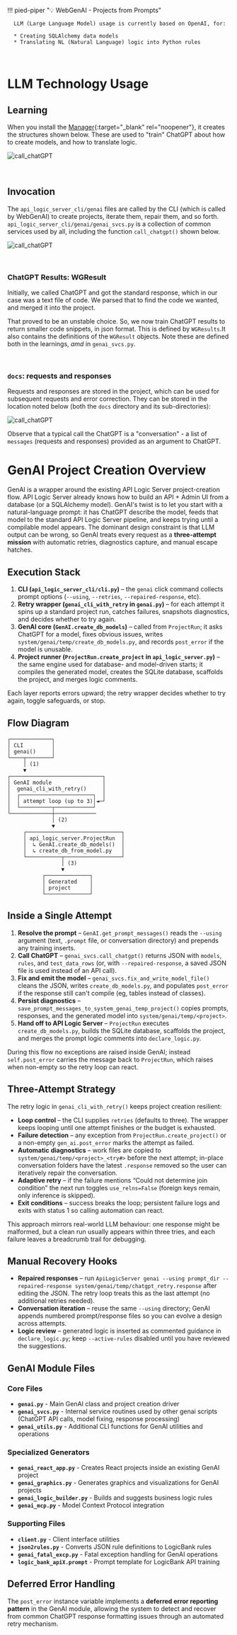 !!! pied-piper ":bulb: WebGenAI - Projects from Prompts"

      LLM (Large Language Model) usage is currently based on OpenAI, for:

      * Creating SQLAlchemy data models
      * Translating NL (Natural Language) logic into Python rules
      
&nbsp;

# LLM Technology Usage

## Learning

When you install the [Manager](Manager.md){:target="_blank" rel="noopener"}, it creates the structures shown below.  These are used to "train" ChatGPT about how to create models, and how to translate logic.

![call_chatGPT](images/web_genai/internals/configure_chatGPT.png)

&nbsp;

## Invocation

The `api_logic_server_cli/genai` files are called by the CLI (which is called by WebGenAI) to create projects, iterate them, repair them, and so forth.  `api_logic_server_cli/genai/genai_svcs.py` is a collection of common services used by all, including the function `call_chatgpt()` shown below.  

![call_chatGPT](images/web_genai/internals/call_chatGPT.png)

&nbsp;

### ChatGPT Results: WGResult

Initially, we called ChatGPT and got the standard response, which in our case was a text file of code.  We parsed that to find the code we wanted, and merged it into the project.

That proved to be an unstable choice.  So, we now train ChatGPT results to return smaller code snippets, in json format.  This is defined by `WGResults`.It also contains the definitions of the `WGResult` objects.  Note these are defined both in the learnings, *amd* in `genai_svcs.py`.

&nbsp;

### `docs`: requests and responses

Requests and responses are stored in the project, which can be used for subsequent requests and error correction.  They can be stored in the location noted below (both the `docs` directory and its sub-directories):

![call_chatGPT](images/web_genai/internals/docs_dir.png)

Observe that a typical call the ChatGPT is a "conversation" - a list of `messages` (requests and responses) provided as an argument to ChatGPT.

# GenAI Project Creation Overview

GenAI is a wrapper around the existing API Logic Server project-creation flow.  API Logic Server already knows how to build an API + Admin UI from a database (or a SQLAlchemy model).  GenAI's twist is to let you start with a natural-language prompt: it has ChatGPT describe the model, feeds that model to the standard API Logic Server pipeline, and keeps trying until a compilable model appears.  The dominant design constraint is that LLM output can be wrong, so GenAI treats every request as a **three-attempt mission** with automatic retries, diagnostics capture, and manual escape hatches.

## Execution Stack

1. **CLI (`api_logic_server_cli/cli.py`)** – the `genai` click command collects prompt options (`--using`, `--retries`, `--repaired-response`, etc).
2. **Retry wrapper (`genai_cli_with_retry` in `genai.py`)** – for each attempt it spins up a standard project run, catches failures, snapshots diagnostics, and decides whether to try again.
3. **GenAI core (`GenAI.create_db_models`)** – called from `ProjectRun`; it asks ChatGPT for a model, fixes obvious issues, writes `system/genai/temp/create_db_models.py`, and records `post_error` if the model is unusable.
4. **Project runner (`ProjectRun.create_project` in `api_logic_server.py`)** – the same engine used for database- and model-driven starts; it compiles the generated model, creates the SQLite database, scaffolds the project, and merges logic comments.

Each layer reports errors upward; the retry wrapper decides whether to try again, toggle safeguards, or stop.

## Flow Diagram

```
┌─────────────┐
│ CLI         │
│ genai()     │
└────┬────────┘
     │ (1)
     ▼
┌─────────────────────────────┐
│ GenAI module                │
│  genai_cli_with_retry()     │
│  ┌───────────────────────┐  │
│  │ attempt loop (up to 3)│◄─┘
│  └──────────┬────────────┘
└─────────────┼─────────────
              │ (2)
              ▼
     ┌──────────────────────────────┐
     │ api_logic_server.ProjectRun  │
     │  ↳ GenAI.create_db_models()  │
     │  ↳ create_db_from_model.py   │
     └───────────┬──────────────────┘
                 │ (3)
                 ▼
           ┌──────────────┐
           │ Generated    │
           │ project      │
           └──────────────┘
```

## Inside a Single Attempt

1. **Resolve the prompt** – `GenAI.get_prompt_messages()` reads the `--using` argument (text, `.prompt` file, or conversation directory) and prepends any training inserts.
2. **Call ChatGPT** – `genai_svcs.call_chatgpt()` returns JSON with `models`, `rules`, and `test_data_rows` (or, with `--repaired-response`, a saved JSON file is used instead of an API call).
3. **Fix and emit the model** – `genai_svcs.fix_and_write_model_file()` cleans the JSON, writes `create_db_models.py`, and populates `post_error` if the response still can't compile (eg, tables instead of classes).
4. **Persist diagnostics** – `save_prompt_messages_to_system_genai_temp_project()` copies prompts, responses, and the generated model into `system/genai/temp/<project>`.
5. **Hand off to API Logic Server** – `ProjectRun` executes `create_db_models.py`, builds the SQLite database, scaffolds the project, and merges the prompt logic comments into `declare_logic.py`.

During this flow no exceptions are raised inside GenAI; instead `self.post_error` carries the message back to `ProjectRun`, which raises when non-empty so the retry loop can react.

## Three-Attempt Strategy

The retry logic in `genai_cli_with_retry()` keeps project creation resilient:

- **Loop control** – the CLI supplies `retries` (defaults to three).  The wrapper keeps looping until one attempt finishes or the budget is exhausted.
- **Failure detection** – any exception from `ProjectRun.create_project()` or a non-empty `gen_ai.post_error` marks the attempt as failed.
- **Automatic diagnostics** – work files are copied to `system/genai/temp/<project>_<try#>` before the next attempt; in-place conversation folders have the latest `.response` removed so the user can iteratively repair the conversation.
- **Adaptive retry** – if the failure mentions “Could not determine join condition” the next run toggles `use_relns=False` (foreign keys remain, only inference is skipped).
- **Exit conditions** – success breaks the loop; persistent failure logs and exits with status 1 so calling automation can react.

This approach mirrors real-world LLM behaviour: one response might be malformed, but a clean run usually appears within three tries, and each failure leaves a breadcrumb trail for debugging.

## Manual Recovery Hooks

- **Repaired responses** – run `ApiLogicServer genai --using prompt_dir --repaired-response system/genai/temp/chatgpt_retry.response` after editing the JSON.  The retry loop treats this as the last attempt (no additional retries needed).
- **Conversation iteration** – reuse the same `--using` directory; GenAI appends numbered prompt/response files so you can evolve a design across attempts.
- **Logic review** – generated logic is inserted as commented guidance in `declare_logic.py`; keep `--active-rules` disabled until you have reviewed the suggestions.



## GenAI Module Files

### Core Files
- **`genai.py`** - Main GenAI class and project creation driver
- **`genai_svcs.py`** - Internal service routines used by other genai scripts (ChatGPT API calls, model fixing, response processing)
- **`genai_utils.py`** - Additional CLI functions for GenAI utilities and operations

### Specialized Generators
- **`genai_react_app.py`** - Creates React projects inside an existing GenAI project
- **`genai_graphics.py`** - Generates graphics and visualizations for GenAI projects
- **`genai_logic_builder.py`** - Builds and suggests business logic rules
- **`genai_mcp.py`** - Model Context Protocol integration

### Supporting Files
- **`client.py`** - Client interface utilities
- **`json2rules.py`** - Converts JSON rule definitions to LogicBank rules
- **`genai_fatal_excp.py`** - Fatal exception handling for GenAI operations
- **`logic_bank_apiX.prompt`** - Prompt template for LogicBank API training

## Deferred Error Handling

The `post_error` instance variable implements a **deferred error reporting pattern** in the GenAI module, allowing the system to detect and recover from common ChatGPT response formatting issues through an automated retry mechanism.
